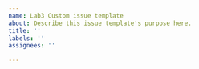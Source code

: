 ```yaml
---
name: Lab3 Custom issue template
about: Describe this issue template's purpose here.
title: ''
labels: ''
assignees: ''

---
```



